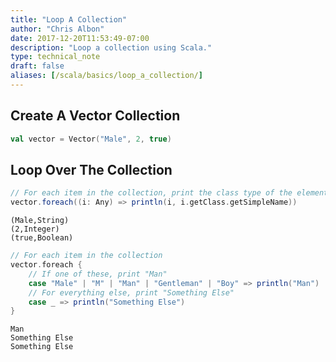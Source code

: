 ```yaml
---
title: "Loop A Collection"
author: "Chris Albon"
date: 2017-12-20T11:53:49-07:00
description: "Loop a collection using Scala."
type: technical_note
draft: false
aliases: [/scala/basics/loop_a_collection/]
---
```

## Create A Vector Collection


```scala
val vector = Vector("Male", 2, true)
```

## Loop Over The Collection


```scala
// For each item in the collection, print the class type of the element
vector.foreach((i: Any) => println(i, i.getClass.getSimpleName))
```

    (Male,String)
    (2,Integer)
    (true,Boolean)



```scala
// For each item in the collection
vector.foreach {
    // If one of these, print "Man"
    case "Male" | "M" | "Man" | "Gentleman" | "Boy" => println("Man")
    // For everything else, print "Something Else"
    case _ => println("Something Else")
}
```

    Man
    Something Else
    Something Else

